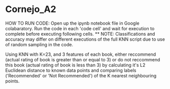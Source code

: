 # Cornejo_A2

HOW TO RUN CODE:
  Open up the ipynb notebook file in Google colabaratory.
  Run the code in each 'code cell' and wait for execution to complete before executing following cells.
  ** NOTE: Classifications and accuracy may differ on different executions of the full KNN script due to use of random sampling in the code.
  
Using KNN with K=23, and 3 features of each book, either reccommend (actual rating of book is greater than or equal to 3) or do not reccommend this
book (actual rating of book is less than 3) by calculating it's L2 Euclidean distance to known data points and comparing labels ('Recommended' or 
'Not Recommended') of the K nearest neighbouring points.
